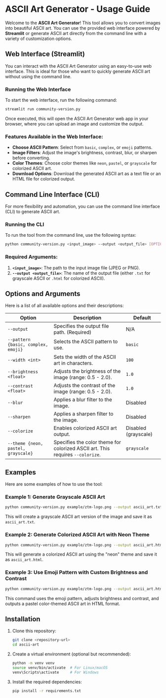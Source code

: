 # ASCII Art Generator - Usage Guide

Welcome to the **ASCII Art Generator**! This tool allows you to convert images into beautiful ASCII art. You can use the provided web interface powered by **Streamlit** or generate ASCII art directly from the command line with a variety of customization options.

## Web Interface (Streamlit)

You can interact with the ASCII Art Generator using an easy-to-use web interface. This is ideal for those who want to quickly generate ASCII art without using the command line.

### Running the Web Interface

To start the web interface, run the following command:

```bash
streamlit run community-version.py
```

Once executed, this will open the ASCII Art Generator web app in your browser, where you can upload an image and customize the output.

### Features Available in the Web Interface:

- **Choose ASCII Pattern**: Select from `basic`, `complex`, or `emoji` patterns.
- **Image Filters**: Adjust the image's brightness, contrast, blur, or sharpen before converting.
- **Color Themes**: Choose color themes like `neon`, `pastel`, or `grayscale` for colorized ASCII art.
- **Download Options**: Download the generated ASCII art as a text file or an HTML file for colorized output.

## Command Line Interface (CLI)

For more flexibility and automation, you can use the command line interface (CLI) to generate ASCII art.

### Running the CLI

To run the tool from the command line, use the following syntax:

```bash
python community-version.py <input_image> --output <output_file> [OPTIONS]
```

### Required Arguments:

1. **`<input_image>`**: The path to the input image file (JPEG or PNG).
2. **`--output <output_file>`**: The name of the output file (either `.txt` for grayscale ASCII or `.html` for colorized ASCII).

## Options and Arguments

Here is a list of all available options and their descriptions:

| Option                              | Description                                                                    | Default              |
| ----------------------------------- | ------------------------------------------------------------------------------ | -------------------- |
| `--output`                          | Specifies the output file path. (Required)                                     | N/A                  |
| `--pattern {basic, complex, emoji}` | Selects the ASCII pattern to use.                                              | `basic`              |
| `--width <int>`                     | Sets the width of the ASCII art in characters.                                 | `100`                |
| `--brightness <float>`              | Adjusts the brightness of the image (range: 0.5 - 2.0).                        | `1.0`                |
| `--contrast <float>`                | Adjusts the contrast of the image (range: 0.5 - 2.0).                          | `1.0`                |
| `--blur`                            | Applies a blur filter to the image.                                            | Disabled             |
| `--sharpen`                         | Applies a sharpen filter to the image.                                         | Disabled             |
| `--colorize`                        | Enables colorized ASCII art output.                                            | Disabled (grayscale) |
| `--theme {neon, pastel, grayscale}` | Specifies the color theme for colorized ASCII art. This requires `--colorize`. | `grayscale`          |

## Examples

Here are some examples of how to use the tool:

### Example 1: Generate Grayscale ASCII Art

```bash
python community-version.py example/ztm-logo.png --output ascii_art.txt
```

This will create a grayscale ASCII art version of the image and save it as `ascii_art.txt`.

### Example 2: Generate Colorized ASCII Art with Neon Theme

```bash
python community-version.py example/ztm-logo.png --output ascii_art.html --colorize --theme neon
```

This will generate a colorized ASCII art using the "neon" theme and save it as `ascii_art.html`.

### Example 3: Use Emoji Pattern with Custom Brightness and Contrast

```bash
python community-version.py example/ztm-logo.png --output ascii_art.html --pattern emoji --brightness 1.5 --contrast 1.8 --colorize --theme pastel
```

This command uses the emoji pattern, adjusts brightness and contrast, and outputs a pastel color-themed ASCII art in HTML format.

## Installation

1. Clone this repository:

   ```bash
   git clone <repository-url>
   cd ascii-art
   ```

2. Create a virtual environment (optional but recommended):

   ```bash
   python -m venv venv
   source venv/bin/activate  # For Linux/macOS
   venv\Scripts\activate     # For Windows
   ```

3. Install the required dependencies:
   ```bash
   pip install -r requirements.txt
   ```
